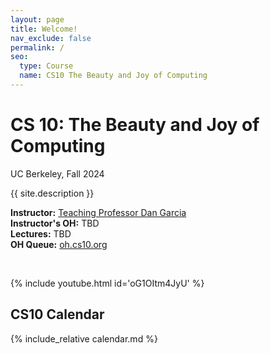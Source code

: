 ```yaml
---
layout: page
title: Welcome!
nav_exclude: false
permalink: /
seo:
  type: Course
  name: CS10 The Beauty and Joy of Computing
---
```



# **CS 10: The Beauty and Joy of Computing**
UC Berkeley, Fall 2024

{{ site.description }}

**Instructor:** <a href="https://people.eecs.berkeley.edu/~ddgarcia/">Teaching Professor Dan Garcia</a><br/>
**Instructor's OH:** TBD<br/>
**Lectures:** TBD<br/>
**OH Queue:** <a href="https://oh.cs10.org/"> oh.cs10.org</a>

<br/>

{% include youtube.html id='oG1OItm4JyU' %}


## CS10 Calendar

{% include_relative calendar.md %}
